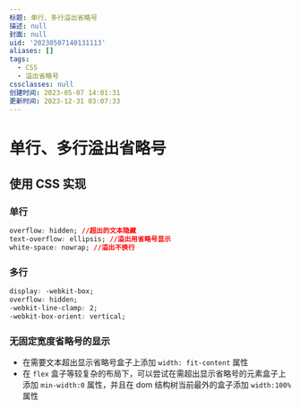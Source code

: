 ```yaml
---
标题: 单行、多行溢出省略号
描述: null
封面: null
uid: '20230507140131113'
aliases: []
tags:
  - CSS
  - 溢出省略号
cssclasses: null
创建时间: 2023-05-07 14:01:31
更新时间: 2023-12-31 03:07:33
---
```


# 单行、多行溢出省略号

## 使用 CSS 实现

### 单行

```css
overflow: hidden; //超出的文本隐藏
text-overflow: ellipsis; //溢出用省略号显示
white-space: nowrap; //溢出不换行
```

### 多行

```css
display: -webkit-box;
overflow: hidden;
-webkit-line-clamp: 2;
-webkit-box-orient: vertical;
```

### 无固定宽度省略号的显示

- 在需要文本超出显示省略号盒子上添加 `width: fit-content` 属性
- 在 `flex` 盒子等较复杂的布局下，可以尝试在需超出显示省略号的元素盒子上添加 `min-width:0` 属性，并且在 dom 结构树当前最外的盒子添加 `width:100%` 属性
